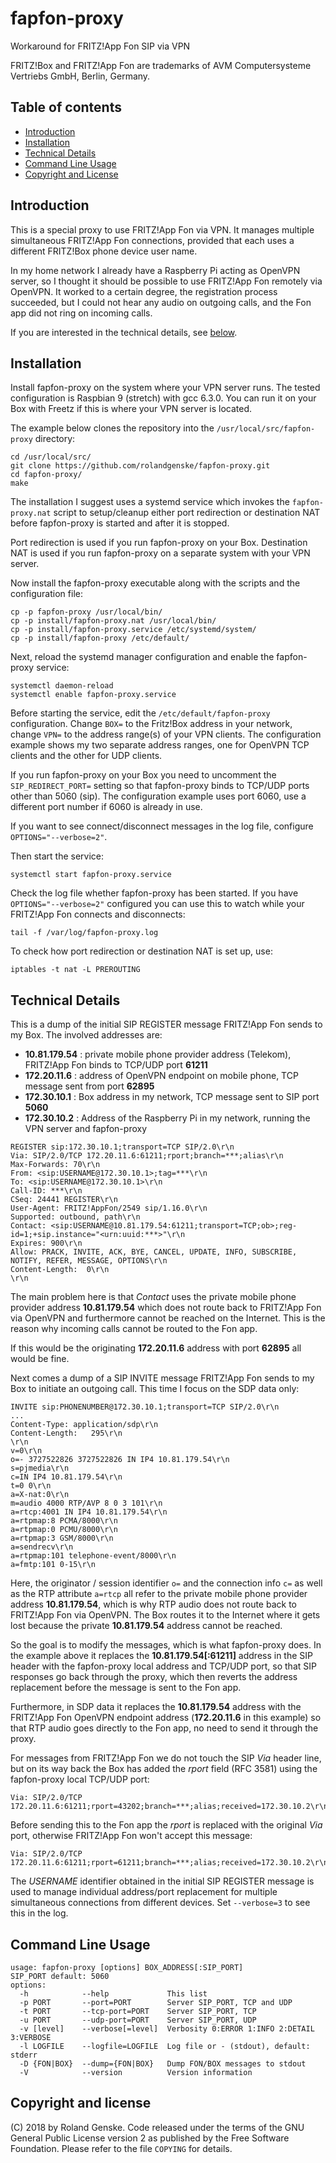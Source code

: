 # fapfon-proxy

Workaround for FRITZ!App Fon SIP via VPN

FRITZ!Box and FRITZ!App Fon are trademarks of AVM Computersysteme Vertriebs GmbH, Berlin, Germany.

## Table of contents

- [Introduction](#introduction)
- [Installation](#installation)
- [Technical Details](#technical-details)
- [Command Line Usage](#command-line-usage)
- [Copyright and License](#copyright-and-license)

## Introduction

This is a special proxy to use FRITZ!App Fon via VPN. It manages multiple simultaneous FRITZ!App Fon connections, provided that each uses a different FRITZ!Box phone device user name.

In my home network I already have a Raspberry Pi acting as OpenVPN server, so I thought it should be possible to use FRITZ!App Fon remotely via OpenVPN. It worked to a certain degree, the registration process succeeded, but I could not hear any audio on outgoing calls, and the Fon app did not ring on incoming calls.

If you are interested in the technical details, see [below](#technical-details).

## Installation

Install fapfon-proxy on the system where your VPN server runs. The tested configuration is Raspbian 9 (stretch) with gcc 6.3.0. You can run it on your Box with Freetz if this is where your VPN server is located.

The example below clones the repository into the `/usr/local/src/fapfon-proxy` directory:

```
cd /usr/local/src/
git clone https://github.com/rolandgenske/fapfon-proxy.git
cd fapfon-proxy/
make
```

The installation I suggest uses a systemd service which invokes the `fapfon-proxy.nat` script to setup/cleanup either port redirection or destination NAT before fapfon-proxy is started and after it is stopped.

Port redirection is used if you run fapfon-proxy on your Box. Destination NAT is used if you run fapfon-proxy on a separate system with your VPN server.

Now install the fapfon-proxy executable along with the scripts and the configuration file:

```
cp -p fapfon-proxy /usr/local/bin/
cp -p install/fapfon-proxy.nat /usr/local/bin/
cp -p install/fapfon-proxy.service /etc/systemd/system/
cp -p install/fapfon-proxy /etc/default/
```

Next, reload the systemd manager configuration and enable the fapfon-proxy service:

```
systemctl daemon-reload
systemctl enable fapfon-proxy.service
```

Before starting the service, edit the `/etc/default/fapfon-proxy` configuration. Change `BOX=` to the Fritz!Box address in your network, change `VPN=` to the address range(s) of your VPN clients. The configuration example shows my two separate address ranges, one for OpenVPN TCP clients and the other for UDP clients.

If you run fapfon-proxy on your Box you need to uncomment the `SIP_REDIRECT_PORT=` setting so that fapfon-proxy binds to TCP/UDP ports other than 5060 (sip). The configuration example uses port 6060, use a different port number if 6060 is already in use.

If you want to see connect/disconnect messages in the log file, configure `OPTIONS="--verbose=2"`.

Then start the service:

```
systemctl start fapfon-proxy.service
```

Check the log file whether fapfon-proxy has been started. If you have `OPTIONS="--verbose=2"` configured you can use this to watch while your FRITZ!App Fon connects and disconnects:

```
tail -f /var/log/fapfon-proxy.log
```

To check how port redirection or destination NAT is set up, use:

```
iptables -t nat -L PREROUTING
```

## Technical Details

This is a dump of the initial SIP REGISTER message FRITZ!App Fon sends to my Box. The involved addresses are:

- **10.81.179.54** : private mobile phone provider address (Telekom), FRITZ!App Fon binds to TCP/UDP port **61211**
- **172.20.11.6** : address of OpenVPN endpoint on mobile phone, TCP message sent from port **62895**
- **172.30.10.1** : Box address in my network, TCP message sent to SIP port **5060**
- **172.30.10.2** : Address of the Raspberry Pi in my network, running the VPN server and fapfon-proxy

```
REGISTER sip:172.30.10.1;transport=TCP SIP/2.0\r\n
Via: SIP/2.0/TCP 172.20.11.6:61211;rport;branch=***;alias\r\n
Max-Forwards: 70\r\n
From: <sip:USERNAME@172.30.10.1>;tag=***\r\n
To: <sip:USERNAME@172.30.10.1>\r\n
Call-ID: ***\r\n
CSeq: 24441 REGISTER\r\n
User-Agent: FRITZ!AppFon/2549 sip/1.16.0\r\n
Supported: outbound, path\r\n
Contact: <sip:USERNAME@10.81.179.54:61211;transport=TCP;ob>;reg-id=1;+sip.instance="<urn:uuid:***>"\r\n
Expires: 900\r\n
Allow: PRACK, INVITE, ACK, BYE, CANCEL, UPDATE, INFO, SUBSCRIBE, NOTIFY, REFER, MESSAGE, OPTIONS\r\n
Content-Length:  0\r\n
\r\n
```

The main problem here is that _Contact_ uses the private mobile phone provider address **10.81.179.54** which does not route back to FRITZ!App Fon via OpenVPN and furthermore cannot be reached on the Internet. This is the reason why incoming calls cannot be routed to the Fon app.

If this would be the originating **172.20.11.6** address with port **62895** all would be fine.

Next comes a dump of a SIP INVITE message FRITZ!App Fon sends to my Box to initiate an outgoing call. This time I focus on the SDP data only:

```
INVITE sip:PHONENUMBER@172.30.10.1;transport=TCP SIP/2.0\r\n
...
Content-Type: application/sdp\r\n
Content-Length:   295\r\n
\r\n
v=0\r\n
o=- 3727522826 3727522826 IN IP4 10.81.179.54\r\n
s=pjmedia\r\n
c=IN IP4 10.81.179.54\r\n
t=0 0\r\n
a=X-nat:0\r\n
m=audio 4000 RTP/AVP 8 0 3 101\r\n
a=rtcp:4001 IN IP4 10.81.179.54\r\n
a=rtpmap:8 PCMA/8000\r\n
a=rtpmap:0 PCMU/8000\r\n
a=rtpmap:3 GSM/8000\r\n
a=sendrecv\r\n
a=rtpmap:101 telephone-event/8000\r\n
a=fmtp:101 0-15\r\n
```

Here, the originator / session identifier `o=` and the connection info `c=` as well as the RTP attribute `a=rtcp` all refer to the private mobile phone provider address **10.81.179.54**, which is why RTP audio does not route back to FRITZ!App Fon via OpenVPN. The Box routes it to the Internet where it gets lost because the private **10.81.179.54** address cannot be reached.

So the goal is to modify the messages, which is what fapfon-proxy does. In the example above it replaces the **10.81.179.54[:61211]** address in the SIP header with the fapfon-proxy local address and TCP/UDP port, so that SIP responses go back through the proxy, which then reverts the address replacement before the message is sent to the Fon app.

Furthermore, in SDP data it replaces the **10.81.179.54** address with the FRITZ!App Fon OpenVPN endpoint address (**172.20.11.6** in this example) so that RTP audio goes directly to the Fon app, no need to send it through the proxy.

For messages from FRITZ!App Fon we do not touch the SIP _Via_ header line, but on its way back the Box has added the _rport_ field (RFC 3581) using the fapfon-proxy local TCP/UDP port:

```
Via: SIP/2.0/TCP 172.20.11.6:61211;rport=43202;branch=***;alias;received=172.30.10.2\r\n
```

Before sending this to the Fon app the _rport_ is replaced with the original _Via_ port, otherwise FRITZ!App Fon won't accept this message:

```
Via: SIP/2.0/TCP 172.20.11.6:61211;rport=61211;branch=***;alias;received=172.30.10.2\r\n
```

The _USERNAME_ identifier obtained in the initial SIP REGISTER message is used to manage individual address/port replacement for multiple simultaneous connections from different devices. Set `--verbose=3` to see this in the log.

## Command Line Usage

```
usage: fapfon-proxy [options] BOX_ADDRESS[:SIP_PORT]
SIP_PORT default: 5060
options:
  -h            --help             This list
  -p PORT       --port=PORT        Server SIP_PORT, TCP and UDP
  -t PORT       --tcp-port=PORT    Server SIP_PORT, TCP
  -u PORT       --udp-port=PORT    Server SIP_PORT, UDP
  -v [level]    --verbose[=level]  Verbosity 0:ERROR 1:INFO 2:DETAIL 3:VERBOSE
  -l LOGFILE    --logfile=LOGFILE  Log file or - (stdout), default: stderr
  -D {FON|BOX}  --dump={FON|BOX}   Dump FON/BOX messages to stdout
  -V            --version          Version information
```

## Copyright and license

(C) 2018 by Roland Genske. Code released under the terms of the GNU General Public License version 2 as published by the Free Software Foundation. Please refer to the file `COPYING` for details.
